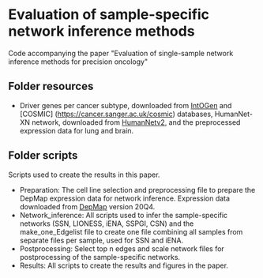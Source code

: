 # Evaluation of sample-specific network inference methods 
Code accompanying the paper "Evaluation of single-sample network inference methods for precision oncology" 

## Folder resources 
- Driver genes per cancer subtype, downloaded from [IntOGen](https://www.intogen.org/search) and [COSMIC] (https://cancer.sanger.ac.uk/cosmic) databases, HumanNet-XN network, downloaded from [HumanNetv2](http://www.inetbio.org/humannet/), and the preprocessed expression data for lung and brain.

## Folder scripts
Scripts used to create the results in this paper. 
- Preparation: The cell line selection and preprocessing file to prepare the DepMap expression data for network inference. Expression data downloaded from [DepMap](https://depmap.org/portal/) version 20Q4. 
- Network_inference: All scripts used to infer the sample-specific networks (SSN, LIONESS, iENA, SSPGI, CSN) and the make_one_Edgelist file to create one file combining all samples from separate files per sample, used for SSN and iENA. 
- Postprocessing: Select top n edges and scale network files for postprocessing of the sample-specific networks. 
- Results: All scripts to create the results and figures in the paper. 
